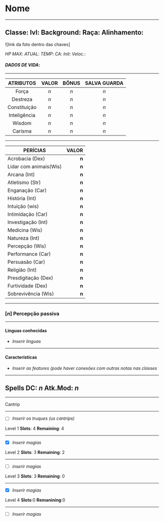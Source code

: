 # Nome 
---
**Classe**:        **lvl**:        **Background**: 
**Raça**:        **Alinhamento**: 
---
![link da foto dentro das chaves]

*HP MAX*:    *ATUAL*:    *TEMP*: 
*CA*:    *Init*:    *Veloc*.:
#### *DADOS DE VIDA*:  
---
|**ATRIBUTOS**|**VALOR**|**BÔNUS**|**SALVA GUARDA**|
|:----------:|:-----------:|:-----:|:---:|
|Força| *n* | *n* | *n* |
|Destreza| *n* | *n* | *n* |
|Constituição| *n* | *n*| *n* |
|Inteligência| *n* | *n* | *n* |
|Wisdom| *n* | *n* | *n* |
|Carisma| *n* | *n* | *n* |

---
|**PERÍCIAS**| **VALOR**|
|---|---:|
|Acrobacia (Dex)| **n** |
|Lidar com animais(Wis)| **n** |
|Arcana (Int)| **n** |
|Atletismo (Str)| **n** |
|Enganação (Car)| **n** |
|História (Int)| **n** |
|Intuição (wis)| **n** |
|Intimidação (Car)| **n** |
|Investigação (Int)| **n** |
|Medicina (Wis)| **n** |
|Natureza (Int)| **n** |
|Percepção (Wis)| **n** |
|Performance (Car)| **n** |
|Persuasão (Car)| **n** |
|Religião (Int)| **n** |
|Presdigitação (Dex)| **n** |
|Furtividade (Dex)| **n** |
|Sobrevivência (Wis)| **n** |

---
### [*n*] Percepção passiva
---
 #### Linguas conhecidas
- *Inserir linguas*
---
#### Características 
- *Inserir as features (pode haver conexões com outras notas nas classes*
---

## Spells              DC: *n*     Atk.Mod: *n*
---

Cantrip
***
- [ ] *Inserir os truques (us cantrips)* 

Level  1       **Slots**: 4    **Remaining**: 4
***
- [x] *Inserir magias*

Level 2        **Slots**: 3   **Remaining**: 2
***
- [ ] *inserir magias* 

Level 3       **Slots**: 3    **Remaining**: 0
***
- [x] *Inserir magias* 

Level 4      **Slots**:0      **Remanining**:0
***
- [ ] *Inserir magias*
